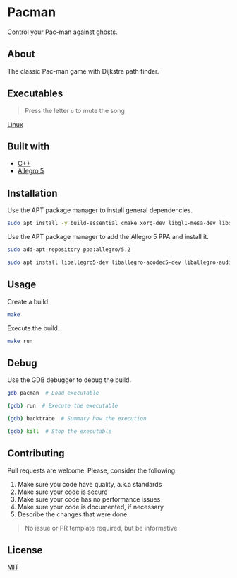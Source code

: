 # Pacman

Control your Pac-man against ghosts.

## About

The classic Pac-man game with Dijkstra path finder.

## Executables

> Press the letter `o` to mute the song

[Linux](./pacman)

## Built with

- [C++](https://en.cppreference.com/w/)
- [Allegro 5](https://liballeg.org/)

## Installation

Use the APT package manager to install general dependencies.

```bash
sudo apt install -y build-essential cmake xorg-dev libgl1-mesa-dev libglu-dev libpng-dev libz-dev libcurl4-gnutls-dev libfreetype6-dev libjpeg-dev libvorbis-dev libopenal-dev libphysfs-dev libgtk2.0-dev libasound-dev libflac-dev libdumb1-dev exuberant-ctags pngcrush
```

Use the APT package manager to add the Allegro 5 PPA and install it.

```bash
sudo add-apt-repository ppa:allegro/5.2
```

```bash
sudo apt install liballegro5-dev liballegro-acodec5-dev liballegro-audio5-dev liballegro-dialog5-dev liballegro-image5-dev liballegro-physfs5-dev liballegro-ttf5-dev liballegro-video5-dev
```

## Usage

Create a build.

```bash
make
```

Execute the build.

```bash
make run
```

## Debug

Use the GDB debugger to debug the build.

```bash
gdb pacman  # Load executable
```

```bash
(gdb) run  # Execute the executable
```

```bash
(gdb) backtrace  # Summary how the execution
```

```bash
(gdb) kill  # Stop the executable
```

## Contributing

Pull requests are welcome. Please, consider the following.

1. Make sure you code have quality, a.k.a standards
2. Make sure your code is secure
3. Make sure your code has no performance issues
4. Make sure your code is documented, if necessary
5. Describe the changes that were done

> No issue or PR template required, but be informative

## License

[MIT](./LICENSE.md)
